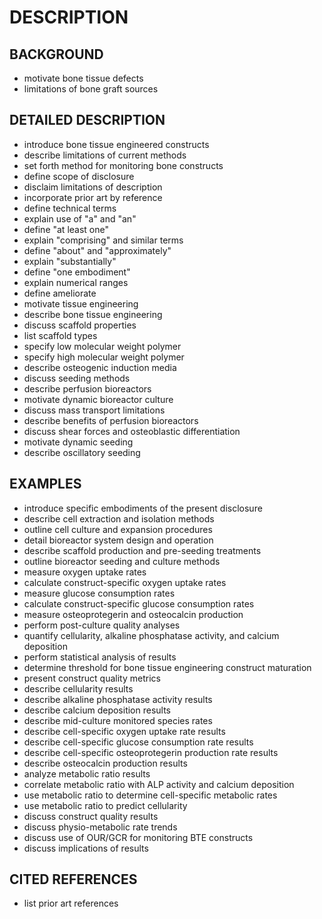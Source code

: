 # DESCRIPTION

## BACKGROUND

- motivate bone tissue defects
- limitations of bone graft sources

## DETAILED DESCRIPTION

- introduce bone tissue engineered constructs
- describe limitations of current methods
- set forth method for monitoring bone constructs
- define scope of disclosure
- disclaim limitations of description
- incorporate prior art by reference
- define technical terms
- explain use of "a" and "an"
- define "at least one"
- explain "comprising" and similar terms
- define "about" and "approximately"
- explain "substantially"
- define "one embodiment"
- explain numerical ranges
- define ameliorate
- motivate tissue engineering
- describe bone tissue engineering
- discuss scaffold properties
- list scaffold types
- specify low molecular weight polymer
- specify high molecular weight polymer
- describe osteogenic induction media
- discuss seeding methods
- describe perfusion bioreactors
- motivate dynamic bioreactor culture
- discuss mass transport limitations
- describe benefits of perfusion bioreactors
- discuss shear forces and osteoblastic differentiation
- motivate dynamic seeding
- describe oscillatory seeding

## EXAMPLES

- introduce specific embodiments of the present disclosure
- describe cell extraction and isolation methods
- outline cell culture and expansion procedures
- detail bioreactor system design and operation
- describe scaffold production and pre-seeding treatments
- outline bioreactor seeding and culture methods
- measure oxygen uptake rates
- calculate construct-specific oxygen uptake rates
- measure glucose consumption rates
- calculate construct-specific glucose consumption rates
- measure osteoprotegerin and osteocalcin production
- perform post-culture quality analyses
- quantify cellularity, alkaline phosphatase activity, and calcium deposition
- perform statistical analysis of results
- determine threshold for bone tissue engineering construct maturation
- present construct quality metrics
- describe cellularity results
- describe alkaline phosphatase activity results
- describe calcium deposition results
- describe mid-culture monitored species rates
- describe cell-specific oxygen uptake rate results
- describe cell-specific glucose consumption rate results
- describe cell-specific osteoprotegerin production rate results
- describe osteocalcin production results
- analyze metabolic ratio results
- correlate metabolic ratio with ALP activity and calcium deposition
- use metabolic ratio to determine cell-specific metabolic rates
- use metabolic ratio to predict cellularity
- discuss construct quality results
- discuss physio-metabolic rate trends
- discuss use of OUR/GCR for monitoring BTE constructs
- discuss implications of results

## CITED REFERENCES

- list prior art references

